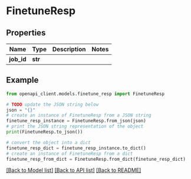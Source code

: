 # FinetuneResp


## Properties

Name | Type | Description | Notes
------------ | ------------- | ------------- | -------------
**job_id** | **str** |  | 

## Example

```python
from openapi_client.models.finetune_resp import FinetuneResp

# TODO update the JSON string below
json = "{}"
# create an instance of FinetuneResp from a JSON string
finetune_resp_instance = FinetuneResp.from_json(json)
# print the JSON string representation of the object
print(FinetuneResp.to_json())

# convert the object into a dict
finetune_resp_dict = finetune_resp_instance.to_dict()
# create an instance of FinetuneResp from a dict
finetune_resp_from_dict = FinetuneResp.from_dict(finetune_resp_dict)
```
[[Back to Model list]](../README.md#documentation-for-models) [[Back to API list]](../README.md#documentation-for-api-endpoints) [[Back to README]](../README.md)


